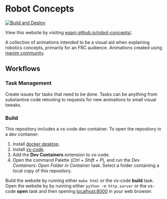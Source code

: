 # Robot Concepts
[![Build and Deploy](https://github.com/EganJ/robot-concepts/actions/workflows/gh-pages-deploy.yml/badge.svg?branch=main)](https://github.com/EganJ/robot-concepts/actions/workflows/gh-pages-deploy.yml)

View this website by visiting [eganj.github.io/robot-concepts/](https://eganj.github.io/robot-concepts/).

A collection of animations intended to be a visual aid when explaining robotics
concepts, primarily for an FRC audience. Animations created using 
[manim community](https://www.manim.community/).

## Workflows
### Task Management
Create issues for tasks that need to be done. Tasks can be anything from substantive
code retooling to requests for new animations to small visual tweaks. 

### Build
This repository includes a vs-code dev container. To open the repository in a dev container:
1. Install [docker desktop](https://www.docker.com/products/docker-desktop/).
2. Install [vs-code](https://code.visualstudio.com/download).
3. Add the **Dev Containers** extension to vs-code.
4. Open the command Palette (*Ctrl + Shift + P*), and run the *Dev Containers: Open Folder in Container* task. Select a folder containing a local copy of this repository.

Build the website by running either `make html` or the vs-code **build** task. 
Open the website by by running either `python -m http.server` or the vs-code **open** task and then opening [localhost:8000](localhost:8000/) in your web browser.